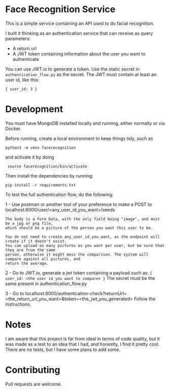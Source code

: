 # Face Recognition Service

This is a simple service containing an API used to do facial recognition.

I built it thinking as an authentication service that can receive as query parameters:
- A return url
- A JWT token containing information about the user you want to authenticate

You can use JWT.io to generate a token.  Use the static secret in `authentication_flow.py` as the secret.
The JWT must contain at least an user id, like this:

`
{
    user_id: 3
}
`

# Development

You must have MongoDB installed locally and running, either normally or via Docker.

Before running, create a local environment to keep things tidy, such as

```python3 -m venv facerecognition```

and activate it by doing

``` source facerecognition/bin/activate```

Then install the dependencies by running:

```pip install -r requirements.txt```

To test the full authentication flow, do the following:

1 - Use postman or another tool of your preference to make a POST
    to localhost:8000/user/<any_user_id_you_want>/seeds

    The body is a Form Data, with the only field being "image", and must be a jpg or png file,
    which should be a picture of the person you want this user to be.

    You do not need to create any_user_id_you_want, as the endpoint will create if it doesn't exist.
    You can upload as many pictures as you want per user, but be sure that they are from the same
    person, otherwise it might mess the comparison. The system will compare against all pictures, and 
    return the average.

2 - Go to JWT.io, generate a jwt token containing a payload such as:
    ```{ user_id: <the user id you want to compare> }```
    The secret must be the same present in authentication_flow.py

3 - Go to localhost:8000/authentication-check?returnUrl=<the_return_url_you_want>&token=<the_jwt_you_generated>
    Follow the instructions.


# Notes

I am aware that this project is far from ideal in terms of code quality, but it was made 
as a test to an idea that I had, and honestly, I find it pretty cool. There are no tests, but
I have some plans to add some.

# Contributing

Pull requests are welcome.